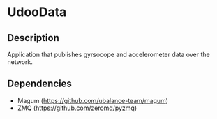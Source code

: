 # UdooData
## Description
Application that publishes gyrsocope and accelerometer data over the network.
## Dependencies
+ Magum (https://github.com/ubalance-team/magum)
+ ZMQ (https://github.com/zeromq/pyzmq)
